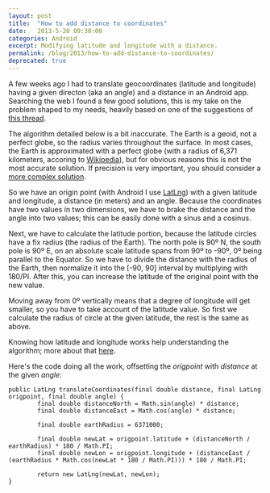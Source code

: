 ```yaml
---
layout: post
title:  "How to add distance to coordinates"
date:   2013-5-20 09:30:00
categories: Android
excerpt: Modifying latitude and longitude with a distance.
permalink: /blog/2013/how-to-add-distance-to-coordinates/
deprecated: true
---
```

A few weeks ago I had to translate geocoordinates (latitude and longitude) having a given directon (aka an angle) and a distance in an Android app. Searching the web I found a few good solutions, this is my take on the problem shaped to my needs, heavily based on one of the suggestions of [this thread](http://gis.stackexchange.com/questions/2951/algorithm-for-offsetting-a-latitude-longitude-by-some-amount-of-meters).

The algorithm detailed below is a bit inaccurate. The Earth is a geoid, not a perfect globe, so the radius varies throughout the surface. In most cases, the Earth is approximated with a perfect globe (with a radius of 6,371 kilometers, accoring to [Wikipedia](http://en.wikipedia.org/wiki/Earth_radius)), but for obvious reasons this is not the most accurate solution. If precision is very important, you should consider a [more complex solution](http://williams.best.vwh.net/avform.htm#LL).

So we have an origin point (with Android I use [LatLng](http://developer.android.com/reference/com/google/android/gms/maps/model/LatLng.html)) with a given latitude and longitude, a distance (in meters) and an angle. Because the coordinates have two values in two dimensions, we have to brake the distance and the angle into two values; this can be easily done with a sinus and a cosinus.

Next, we have to calculate the latitude portion, because the latitude circles have a fix radius (the radius of the Earth). The north pole is 90º N, the south pole is 90º E, on an absolute scale latitude spans from 90º to -90º, 0º being parallel to the Equator. So we have to divide the distance with the radius of the Earth, then normalize it into the [-90, 90] interval by multiplying with 180/PI. After this, you can increase the latitude of the original point with the new value.

Moving away from 0º vertically means that a degree of longitude will get smaller, so you have to take account of the latitude value. So first we calculate the radius of circle at the given latitude, the rest is the same as above.

Knowing how latitude and longitude works help understanding the algorithm; more about that [here](http://en.wikipedia.org/wiki/Geographic_coordinate_system).

Here's the code doing all the work, offsetting the _origpoint_ with _distance_ at the given _angle_:

```
public LatLng translateCoordinates(final double distance, final LatLng origpoint, final double angle) {
        final double distanceNorth = Math.sin(angle) * distance;
        final double distanceEast = Math.cos(angle) * distance;

        final double earthRadius = 6371000;

        final double newLat = origpoint.latitude + (distanceNorth / earthRadius) * 180 / Math.PI;
        final double newLon = origpoint.longitude + (distanceEast / (earthRadius * Math.cos(newLat * 180 / Math.PI))) * 180 / Math.PI;

        return new LatLng(newLat, newLon);
}
```
